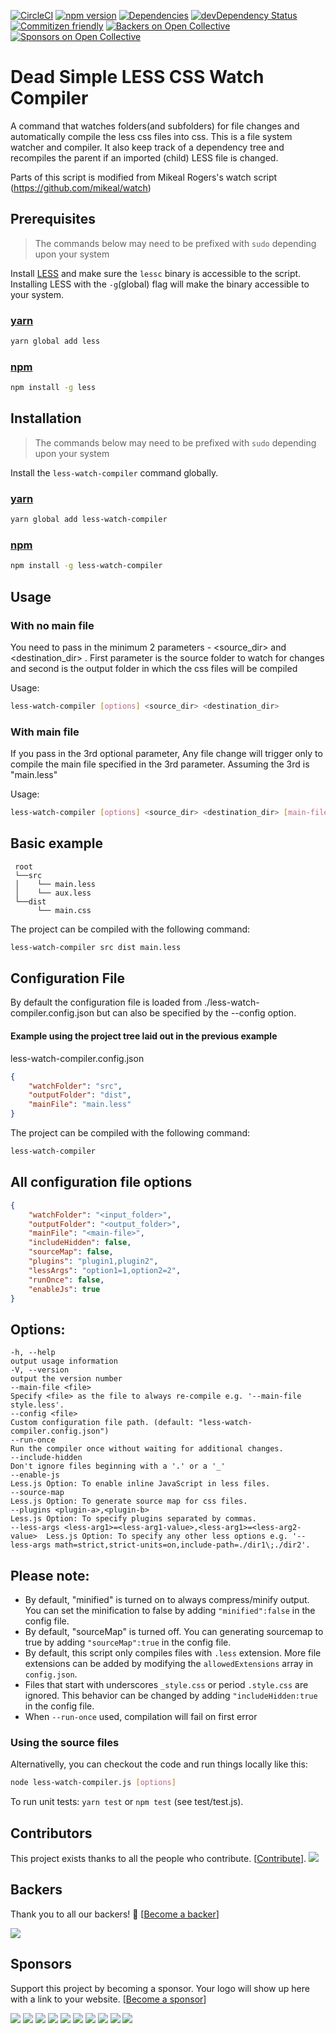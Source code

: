 [![CircleCI](https://circleci.com/gh/jonycheung/deadsimple-less-watch-compiler.svg?style=shield)](https://circleci.com/gh/jonycheung/deadsimple-less-watch-compiler) [![npm version](https://badge.fury.io/js/less-watch-compiler.svg)](https://badge.fury.io/js/less-watch-compiler) [![Dependencies](https://david-dm.org/jonycheung/deadsimple-less-watch-compiler.svg)](https://david-dm.org/jonycheung/less-watch-compiler) [![devDependency Status](https://david-dm.org/jonycheung/deadsimple-less-watch-compiler/dev-status.svg)](https://david-dm.org/jonycheung/less-watch-compiler#info=devDependencies) [![Commitizen friendly](https://img.shields.io/badge/commitizen-friendly-brightgreen.svg)](http://commitizen.github.io/cz-cli/) [![Backers on Open Collective](https://opencollective.com/less-watch-compiler/backers/badge.svg)](#backers) [![Sponsors on Open Collective](https://opencollective.com/less-watch-compiler/sponsors/badge.svg)](#sponsors) 

Dead Simple LESS CSS Watch Compiler
===================

A command that watches folders(and subfolders) for file changes and automatically compile the less css files into css. This is a file system watcher and compiler. It also keep track of a dependency tree and recompiles the parent if an imported (child) LESS file is changed.

Parts of this script is modified from Mikeal Rogers's watch script (https://github.com/mikeal/watch)


## Prerequisites
>The commands below may need to be prefixed with `sudo` depending upon your system

Install [LESS](http://www.lesscss.org/) and make sure the `lessc` binary is accessible to the script. Installing LESS with the `-g`(global) flag will make the binary accessible to your system.

### [yarn](https://yarnpkg.com/) 
```bash
yarn global add less
```

### [npm](https://www.npmjs.com/)
```bash
npm install -g less
```

## Installation
>The commands below may need to be prefixed with `sudo` depending upon your system

Install the `less-watch-compiler` command globally. 

### [yarn](https://yarnpkg.com/) 
```bash
yarn global add less-watch-compiler
```

### [npm](https://www.npmjs.com/) 
```bash
npm install -g less-watch-compiler
```

## Usage
### With no main file 
You need to pass in the minimum 2 parameters - <source_dir> and <destination_dir> . First parameter is the source folder to watch for changes and second is the output folder in which the css files will be compiled

Usage: 
```bash
less-watch-compiler [options] <source_dir> <destination_dir>
```

### With main file
If you pass in the 3rd optional parameter, Any file change will trigger only to compile the main file specified in the 3rd parameter.
Assuming the 3rd is "main.less" 

Usage: 
```bash
less-watch-compiler [options] <source_dir> <destination_dir> [main-file]
```

## Basic example
```		
 root 
 └──src
 │    └── main.less
 │    └── aux.less
 └──dist
      └── main.css
```

The project can be compiled with the following command:
```bash
less-watch-compiler src dist main.less
```

## Configuration File
By default the configuration file is loaded from ./less-watch-compiler.config.json but can also be specified by the --config <file> option.

#### Example using the project tree laid out in the previous example

less-watch-compiler.config.json
```json
{
    "watchFolder": "src",
    "outputFolder": "dist",
    "mainFile": "main.less"
}
```
The project can be compiled with the following command:
```bash
less-watch-compiler
```

## All configuration file options
```json
{
    "watchFolder": "<input_folder>",   
    "outputFolder": "<output_folder>",
    "mainFile": "<main-file>",   
    "includeHidden": false,
    "sourceMap": false,
    "plugins": "plugin1,plugin2",
    "lessArgs": "option1=1,option2=2",
    "runOnce": false,
    "enableJs": true
}
```

## Options:

    -h, --help                                                               output usage information
    -V, --version                                                            output the version number
    --main-file <file>                                                       Specify <file> as the file to always re-compile e.g. '--main-file style.less'.
    --config <file>                                                          Custom configuration file path. (default: "less-watch-compiler.config.json")
    --run-once                                                               Run the compiler once without waiting for additional changes.
    --include-hidden                                                         Don't ignore files beginning with a '.' or a '_'
    --enable-js                                                              Less.js Option: To enable inline JavaScript in less files.
    --source-map                                                             Less.js Option: To generate source map for css files.
    --plugins <plugin-a>,<plugin-b>                                          Less.js Option: To specify plugins separated by commas.
    --less-args <less-arg1>=<less-arg1-value>,<less-arg1>=<less-arg2-value>  Less.js Option: To specify any other less options e.g. '--less-args math=strict,strict-units=on,include-path=./dir1\;./dir2'.

## Please note:
* By default, "minified" is turned on to always compress/minify output. You can set the minification to false by adding `"minified":false` in the config file.
* By default, "sourceMap" is turned off. You can generating sourcemap to true by adding `"sourceMap":true` in the config file.
* By default, this script only compiles files with `.less` extension. More file extensions can be added by modifying the `allowedExtensions` array in `config.json`.
* Files that start with underscores `_style.css` or period `.style.css` are ignored. This behavior can be changed by adding `"includeHidden:true` in the config file.
* When `--run-once` used, compilation will fail on first error

### Using the source files
Alternativelly, you can checkout the code and run things locally like this:

```bash
node less-watch-compiler.js [options]
```

To run unit tests: `yarn test` or `npm test` (see test/test.js).


## Contributors

This project exists thanks to all the people who contribute. [[Contribute](CONTRIBUTING.md)].
<a href="https://github.com/jonycheung/deadsimple-less-watch-compiler/graphs/contributors"><img src="https://opencollective.com/less-watch-compiler/contributors.svg?width=890&button=false" /></a>


## Backers

Thank you to all our backers! 🙏 [[Become a backer](https://opencollective.com/less-watch-compiler#backer)]

<a href="https://opencollective.com/less-watch-compiler#backers" target="_blank"><img src="https://opencollective.com/less-watch-compiler/backers.svg?width=890"></a>


## Sponsors

Support this project by becoming a sponsor. Your logo will show up here with a link to your website. [[Become a sponsor](https://opencollective.com/less-watch-compiler#sponsor)]

<a href="https://opencollective.com/less-watch-compiler/sponsor/0/website" target="_blank"><img src="https://opencollective.com/less-watch-compiler/sponsor/0/avatar.svg"></a>
<a href="https://opencollective.com/less-watch-compiler/sponsor/1/website" target="_blank"><img src="https://opencollective.com/less-watch-compiler/sponsor/1/avatar.svg"></a>
<a href="https://opencollective.com/less-watch-compiler/sponsor/2/website" target="_blank"><img src="https://opencollective.com/less-watch-compiler/sponsor/2/avatar.svg"></a>
<a href="https://opencollective.com/less-watch-compiler/sponsor/3/website" target="_blank"><img src="https://opencollective.com/less-watch-compiler/sponsor/3/avatar.svg"></a>
<a href="https://opencollective.com/less-watch-compiler/sponsor/4/website" target="_blank"><img src="https://opencollective.com/less-watch-compiler/sponsor/4/avatar.svg"></a>
<a href="https://opencollective.com/less-watch-compiler/sponsor/5/website" target="_blank"><img src="https://opencollective.com/less-watch-compiler/sponsor/5/avatar.svg"></a>
<a href="https://opencollective.com/less-watch-compiler/sponsor/6/website" target="_blank"><img src="https://opencollective.com/less-watch-compiler/sponsor/6/avatar.svg"></a>
<a href="https://opencollective.com/less-watch-compiler/sponsor/7/website" target="_blank"><img src="https://opencollective.com/less-watch-compiler/sponsor/7/avatar.svg"></a>
<a href="https://opencollective.com/less-watch-compiler/sponsor/8/website" target="_blank"><img src="https://opencollective.com/less-watch-compiler/sponsor/8/avatar.svg"></a>
<a href="https://opencollective.com/less-watch-compiler/sponsor/9/website" target="_blank"><img src="https://opencollective.com/less-watch-compiler/sponsor/9/avatar.svg"></a>


